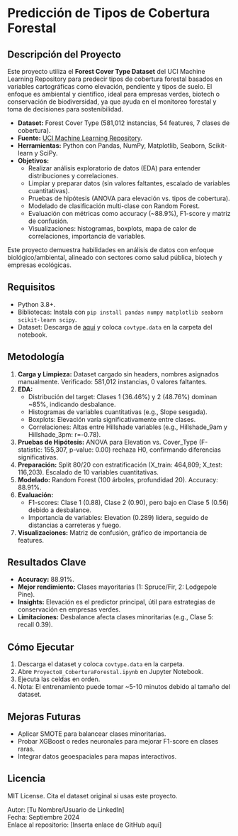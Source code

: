 # Predicción de Tipos de Cobertura Forestal

## Descripción del Proyecto
Este proyecto utiliza el **Forest Cover Type Dataset** del UCI Machine Learning Repository para predecir tipos de cobertura forestal basados en variables cartográficas como elevación, pendiente y tipos de suelo. El enfoque es ambiental y científico, ideal para empresas verdes, biotech o conservación de biodiversidad, ya que ayuda en el monitoreo forestal y toma de decisiones para sostenibilidad.

- **Dataset:** Forest Cover Type (581,012 instancias, 54 features, 7 clases de cobertura).
- **Fuente:** [UCI Machine Learning Repository](https://archive.ics.uci.edu/dataset/31/covertype).
- **Herramientas:** Python con Pandas, NumPy, Matplotlib, Seaborn, Scikit-learn y SciPy.
- **Objetivos:**
  - Realizar análisis exploratorio de datos (EDA) para entender distribuciones y correlaciones.
  - Limpiar y preparar datos (sin valores faltantes, escalado de variables cuantitativas).
  - Pruebas de hipótesis (ANOVA para elevación vs. tipos de cobertura).
  - Modelado de clasificación multi-clase con Random Forest.
  - Evaluación con métricas como accuracy (~88.9%), F1-score y matriz de confusión.
  - Visualizaciones: histogramas, boxplots, mapa de calor de correlaciones, importancia de variables.

Este proyecto demuestra habilidades en análisis de datos con enfoque biológico/ambiental, alineado con sectores como salud pública, biotech y empresas ecológicas.

## Requisitos
- Python 3.8+.
- Bibliotecas: Instala con `pip install pandas numpy matplotlib seaborn scikit-learn scipy`.
- Dataset: Descarga de [aquí](https://archive.ics.uci.edu/static/public/31/covertype.zip) y coloca `covtype.data` en la carpeta del notebook.

## Metodología
1. **Carga y Limpieza:** Dataset cargado sin headers, nombres asignados manualmente. Verificado: 581,012 instancias, 0 valores faltantes.
2. **EDA:**
   - Distribución del target: Clases 1 (36.46%) y 2 (48.76%) dominan ~85%, indicando desbalance.
   - Histogramas de variables cuantitativas (e.g., Slope sesgada).
   - Boxplots: Elevación varía significativamente entre clases.
   - Correlaciones: Altas entre Hillshade variables (e.g., Hillshade_9am y Hillshade_3pm: r=-0.78).
3. **Pruebas de Hipótesis:** ANOVA para Elevation vs. Cover_Type (F-statistic: 155,307, p-value: 0.00) rechaza H0, confirmando diferencias significativas.
4. **Preparación:** Split 80/20 con estratificación (X_train: 464,809; X_test: 116,203). Escalado de 10 variables cuantitativas.
5. **Modelado:** Random Forest (100 árboles, profundidad 20). Accuracy: 88.91%.
6. **Evaluación:** 
   - F1-scores: Clase 1 (0.88), Clase 2 (0.90), pero bajo en Clase 5 (0.56) debido a desbalance.
   - Importancia de variables: Elevation (0.289) lidera, seguido de distancias a carreteras y fuego.
7. **Visualizaciones:** Matriz de confusión, gráfico de importancia de features.

## Resultados Clave
- **Accuracy:** 88.91%.
- **Mejor rendimiento:** Clases mayoritarias (1: Spruce/Fir, 2: Lodgepole Pine).
- **Insights:** Elevación es el predictor principal, útil para estrategias de conservación en empresas verdes.
- **Limitaciones:** Desbalance afecta clases minoritarias (e.g., Clase 5: recall 0.39).

## Cómo Ejecutar
1. Descarga el dataset y coloca `covtype.data` en la carpeta.
2. Abre `Proyecto8_CoberturaForestal.ipynb` en Jupyter Notebook.
3. Ejecuta las celdas en orden.
4. Nota: El entrenamiento puede tomar ~5-10 minutos debido al tamaño del dataset.

## Mejoras Futuras
- Aplicar SMOTE para balancear clases minoritarias.
- Probar XGBoost o redes neuronales para mejorar F1-score en clases raras.
- Integrar datos geoespaciales para mapas interactivos.

## Licencia
MIT License. Cita el dataset original si usas este proyecto.

Autor: [Tu Nombre/Usuario de LinkedIn]  
Fecha: Septiembre 2024  
Enlace al repositorio: [Inserta enlace de GitHub aquí]
